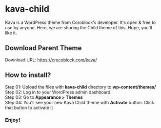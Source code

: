 # kava-child
Kava is a WordPress theme from Coroblock's developer. It's open & free to use by anyone. Here, we are sharing the Child theme of this. Hope, you'll like it. 

## Download Parent Theme
Download URL: https://crocoblock.com/kava/

## How to install? 
Step 01: Upload the files with **kava-child** directory to **wp-content/themes/**\
Step 02: Log in to your WordPress admin dashboard\
Step 03: Go to **Appearance > Themes**\
Step 04: You'll see your new Kava Child theme with **Activate** button. Click that button to activate it

### Enjoy!
